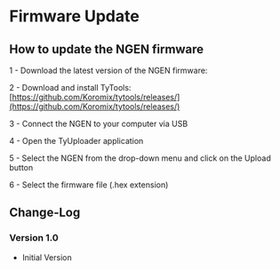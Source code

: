 # Firmware Update

## How to update the NGEN firmware

1 - Download the latest version of the NGEN firmware: 

2 - Download and install TyTools: [https://github.com/Koromix/tytools/releases/](https://github.com/Koromix/tytools/releases/)

3 - Connect the NGEN to your computer via USB

4 - Open the TyUploader application

5 - Select the NGEN from the drop-down menu and click on the Upload button

6 - Select the firmware file (.hex extension)


## Change-Log

### Version 1.0

- Initial Version